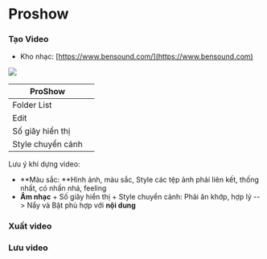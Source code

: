 # Proshow

### Tạo Video

* Kho nhạc: [https://www.bensound.com/](https://www.bensound.com)

![](<../../.gitbook/assets/screenshot\_3 (1).png>)

| ProShow           |   |
| ----------------- | - |
| Folder List       |   |
| Edit              |   |
| Số giây hiển thị  |   |
| Style chuyển cảnh |   |

Lưu ý khi dựng video:

* **Màu sắc: **Hình ảnh, màu sắc, Style các tệp ảnh phải liên kết, thống nhất, có nhấn nhá, feeling
* **Âm nhạc** + Số giây hiển thị + Style chuyển cảnh: Phải ăn khớp, hợp lý --> Nẩy và Bật phù hợp với **nội dung**

### Xuất video

### Lưu video
